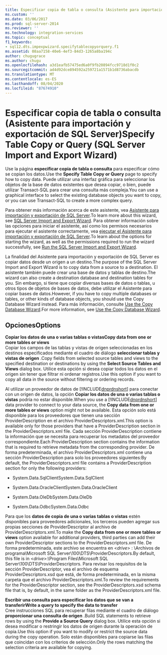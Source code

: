 ```yaml
---
title: Especificar copia de tabla o consulta (Asistente para importación y exportación de SQL Server) | Microsoft Docs
ms.custom: ''
ms.date: 03/06/2017
ms.prod: sql-server-2014
ms.reviewer: ''
ms.technology: integration-services
ms.topic: conceptual
f1_keywords:
- sql12.dts.impexpwizard.specifytablecopyorquery.f1
ms.assetid: 08aa7158-40e6-4ef3-84d3-1265a8ba194c
author: chugugrace
ms.author: chugu
ms.openlocfilehash: a3d1eafb57475ed6a0f9fb20894fcc9718d1f0c2
ms.sourcegitcommit: ad4d92dce894592a259721a1571b1d8736abacdb
ms.translationtype: MT
ms.contentlocale: es-ES
ms.lasthandoff: 08/04/2020
ms.locfileid: "87674910"
---
```

# <a name="specify-table-copy-or-query-sql-server-import-and-export-wizard"></a><span data-ttu-id="b6519-102">Especificar copia de tabla o consulta (Asistente para importación y exportación de SQL Server)</span><span class="sxs-lookup"><span data-stu-id="b6519-102">Specify Table Copy or Query (SQL Server Import and Export Wizard)</span></span>
  <span data-ttu-id="b6519-103">Use la página **especificar copia de tabla o consulta** para especificar cómo se copian los datos.</span><span class="sxs-lookup"><span data-stu-id="b6519-103">Use the **Specify Table Copy or Query** page to specify how to copy data.</span></span> <span data-ttu-id="b6519-104">Puede utilizar una interfaz gráfica para seleccionar los objetos de la base de datos existentes que desea copiar, o bien, puede utilizar Transact-SQL para crear una consulta más compleja.</span><span class="sxs-lookup"><span data-stu-id="b6519-104">You can use a graphical interface to select the existing database objects you want to copy, or you can use Transact-SQL to create a more complex query.</span></span>  
  
 <span data-ttu-id="b6519-105">Para obtener más información acerca de este asistente, vea [Asistente para importación y exportación de SQL Server](import-and-export-data-with-the-sql-server-import-and-export-wizard.md).</span><span class="sxs-lookup"><span data-stu-id="b6519-105">To learn more about this wizard, see [SQL Server Import and Export Wizard](import-and-export-data-with-the-sql-server-import-and-export-wizard.md).</span></span> <span data-ttu-id="b6519-106">Para obtener información sobre las opciones para iniciar el asistente, así como los permisos necesarios para ejecutar el asistente correctamente, vea [ejecutar el Asistente para importación y exportación de SQL Server](start-the-sql-server-import-and-export-wizard.md).</span><span class="sxs-lookup"><span data-stu-id="b6519-106">To learn about the options for starting the wizard, as well as the permissions required to run the wizard successfully, see [Run the SQL Server Import and Export Wizard](start-the-sql-server-import-and-export-wizard.md).</span></span>  
  
 <span data-ttu-id="b6519-107">La finalidad del Asistente para importación y exportación de SQL Server es copiar datos desde un origen a un destino.</span><span class="sxs-lookup"><span data-stu-id="b6519-107">The purpose of the SQL Server Import and Export Wizard is to copy data from a source to a destination.</span></span> <span data-ttu-id="b6519-108">El asistente también puede crear una base de datos y tablas de destino.</span><span class="sxs-lookup"><span data-stu-id="b6519-108">The wizard can also create a destination database and destination tables for you.</span></span> <span data-ttu-id="b6519-109">Sin embargo, si tiene que copiar diversas bases de datos o tablas, u otros tipos de objetos de bases de datos, debe utilizar el Asistente para copiar bases de datos.</span><span class="sxs-lookup"><span data-stu-id="b6519-109">However, if you have to copy multiple databases or tables, or other kinds of database objects, you should use the Copy Database Wizard instead.</span></span> <span data-ttu-id="b6519-110">Para más información, consulte [Use the Copy Database Wizard](../../relational-databases/databases/use-the-copy-database-wizard.md).</span><span class="sxs-lookup"><span data-stu-id="b6519-110">For more information, see [Use the Copy Database Wizard](../../relational-databases/databases/use-the-copy-database-wizard.md).</span></span>  
  
## <a name="options"></a><span data-ttu-id="b6519-111">Opciones</span><span class="sxs-lookup"><span data-stu-id="b6519-111">Options</span></span>  
 <span data-ttu-id="b6519-112">**Copiar los datos de una o varias tablas o vistas**</span><span class="sxs-lookup"><span data-stu-id="b6519-112">**Copy data from one or more tables or views**</span></span>  
 <span data-ttu-id="b6519-113">Copiar los campos de las tablas y vistas de origen seleccionadas en los destinos especificados mediante el cuadro de diálogo **seleccionar tablas y vistas de origen** .</span><span class="sxs-lookup"><span data-stu-id="b6519-113">Copy fields from selected source tables and views to the specified destination or destinations by using the **Select Source Tables and Views** dialog box.</span></span> <span data-ttu-id="b6519-114">Utilice esta opción si desea copiar todos los datos en el origen sin tener que filtrar ni ordenar registros.</span><span class="sxs-lookup"><span data-stu-id="b6519-114">Use this option if you want to copy all data in the source without filtering or ordering records.</span></span>  
  
 <span data-ttu-id="b6519-115">Al utilizar un proveedor de datos de [!INCLUDE[dnprdnshort](../../includes/dnprdnshort-md.md)] para conectar con un origen de datos, la opción **Copiar los datos de una o varias tablas o vistas** podría no estar disponible.</span><span class="sxs-lookup"><span data-stu-id="b6519-115">When you use a [!INCLUDE[dnprdnshort](../../includes/dnprdnshort-md.md)] data provider to connect to your data source, the **Copy data from one or more tables or views** option might not be available.</span></span> <span data-ttu-id="b6519-116">Esta opción solo está disponible para los proveedores que tienen una sección ProviderDescription en el archivo ProviderDescriptors.xml.</span><span class="sxs-lookup"><span data-stu-id="b6519-116">This option is available only for those providers that have a ProviderDescription section in the ProviderDescriptors.xml file.</span></span> <span data-ttu-id="b6519-117">Cada sección ProviderDescription contiene la información que se necesita para recuperar los metadatos del proveedor correspondiente.</span><span class="sxs-lookup"><span data-stu-id="b6519-117">Each ProviderDescription section contains the information that is required to retrieve metadata from the corresponding provider.</span></span> <span data-ttu-id="b6519-118">De forma predeterminada, el archivo ProviderDescriptors.xml contiene una sección ProviderDescription para solo los proveedores siguientes:</span><span class="sxs-lookup"><span data-stu-id="b6519-118">By default, the ProviderDescriptors.xml file contains a ProviderDescription section for only the following providers:</span></span>  
  
-   <span data-ttu-id="b6519-119">System.Data.SqlClient</span><span class="sxs-lookup"><span data-stu-id="b6519-119">System.Data.SqlClient</span></span>  
  
-   <span data-ttu-id="b6519-120">System.Data.OracleClient</span><span class="sxs-lookup"><span data-stu-id="b6519-120">System.Data.OracleClient</span></span>  
  
-   <span data-ttu-id="b6519-121">System.Data.OleDb</span><span class="sxs-lookup"><span data-stu-id="b6519-121">System.Data.OleDb</span></span>  
  
-   <span data-ttu-id="b6519-122">System.Data.Odbc</span><span class="sxs-lookup"><span data-stu-id="b6519-122">System.Data.Odbc</span></span>  
  
 <span data-ttu-id="b6519-123">Para que los **datos de copia de una o varias tablas o vistas** estén disponibles para proveedores adicionales, los terceros pueden agregar sus propias secciones de ProviderDescriptor al archivo de ProviderDescriptors.xml.</span><span class="sxs-lookup"><span data-stu-id="b6519-123">To make the **Copy data from one or more tables or views** option available for additional providers, third parties can add their own ProviderDescriptor sections to the ProviderDescriptors.xml file.</span></span> <span data-ttu-id="b6519-124">De forma predeterminada, este archivo se encuentra en \<*drive*> : \Archivos de programa\Microsoft SQL Server\100\DTS\ProviderDescriptors.</span><span class="sxs-lookup"><span data-stu-id="b6519-124">By default, this file is in \<*drive*>:\Program Files\Microsoft SQL Server\100\DTS\ProviderDescriptors.</span></span> <span data-ttu-id="b6519-125">Para revisar los requisitos de la sección ProviderDescriptor, vea el archivo de esquema ProviderDescriptors.xsd que está, de forma predeterminada, en la misma carpeta que el archivo ProviderDescriptors.xml.</span><span class="sxs-lookup"><span data-stu-id="b6519-125">To review the requirements for the ProviderDescriptor section, see the ProviderDescriptors.xsd schema file that is, by default, in the same folder as the ProviderDescriptors.xml file.</span></span>  
  
 <span data-ttu-id="b6519-126">**Escribir una consulta para especificar los datos que se van a transferir**</span><span class="sxs-lookup"><span data-stu-id="b6519-126">**Write a query to specify the data to transfer**</span></span>  
 <span data-ttu-id="b6519-127">Cree instrucciones SQL para recuperar filas mediante el cuadro de diálogo **proporcionar una consulta de origen** .</span><span class="sxs-lookup"><span data-stu-id="b6519-127">Build SQL statements to retrieve rows by using the **Provide a Source Query** dialog box.</span></span> <span data-ttu-id="b6519-128">Utilice esta opción si desea modificar o restringir los datos de origen durante la operación de copia.</span><span class="sxs-lookup"><span data-stu-id="b6519-128">Use this option if you want to modify or restrict the source data during the copy operation.</span></span> <span data-ttu-id="b6519-129">Solo están disponibles para copiarse las filas que coincidan con los criterios de selección.</span><span class="sxs-lookup"><span data-stu-id="b6519-129">Only the rows matching the selection criteria are available for copying.</span></span>  
  
  
